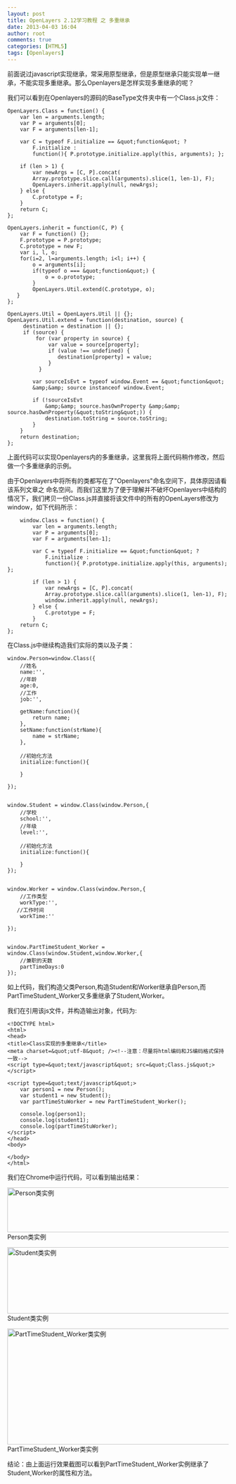 ```yaml
---
layout: post
title: OpenLayers 2.12学习教程 之 多重继承
date: 2013-04-03 16:04
author: root
comments: true
categories: [HTML5]
tags: [Openlayers]
---
```

前面说过javascript实现继承，常采用原型继承，但是原型继承只能实现单一继承，不能实现多重继承。那么Openlayers是怎样实现多重继承的呢？

我们可以看到在Openlayers的源码的BaseType文件夹中有一个Class.js文件：

```
OpenLayers.Class = function() {
    var len = arguments.length;
    var P = arguments[0];
    var F = arguments[len-1];

    var C = typeof F.initialize == &quot;function&quot; ?
        F.initialize :
        function(){ P.prototype.initialize.apply(this, arguments); };

    if (len > 1) {
        var newArgs = [C, P].concat(
        Array.prototype.slice.call(arguments).slice(1, len-1), F);
        OpenLayers.inherit.apply(null, newArgs);
    } else {
        C.prototype = F;
    }
    return C;
};

OpenLayers.inherit = function(C, P) {
    var F = function() {};
    F.prototype = P.prototype;
    C.prototype = new F;
    var i, l, o;
    for(i=2, l=arguments.length; i<l; i++) {
        o = arguments[i];
        if(typeof o === &quot;function&quot;) {
            o = o.prototype;
        }
        OpenLayers.Util.extend(C.prototype, o);
   }
};

OpenLayers.Util = OpenLayers.Util || {};
OpenLayers.Util.extend = function(destination, source) {
     destination = destination || {};
     if (source) {
         for (var property in source) {
             var value = source[property];
             if (value !== undefined) {
                destination[property] = value;
             }
          }

        var sourceIsEvt = typeof window.Event == &quot;function&quot;
        &amp;&amp; source instanceof window.Event;

        if (!sourceIsEvt
            &amp;&amp; source.hasOwnProperty &amp;&amp; source.hasOwnProperty(&quot;toString&quot;)) {
            destination.toString = source.toString;
        }
    }
    return destination;
};
```

上面代码可以实现Openlayers内的多重继承，这里我将上面代码稍作修改，然后做一个多重继承的示例。

由于Openlayers中将所有的类都写在了"Openlayers"命名空间下，具体原因请看该系列文章之 命名空间。而我们这里为了便于理解并不破坏Openlayers中结构的情况下，我们拷贝一份Class.js并直接将该文件中的所有的OpenLayers修改为window，如下代码所示：

```
    window.Class = function() {
        var len = arguments.length;
        var P = arguments[0];
        var F = arguments[len-1];

        var C = typeof F.initialize == &quot;function&quot; ?
            F.initialize :
            function(){ P.prototype.initialize.apply(this, arguments); };

        if (len > 1) {
            var newArgs = [C, P].concat(
            Array.prototype.slice.call(arguments).slice(1, len-1), F);
            window.inherit.apply(null, newArgs);
        } else {
            C.prototype = F;
        }
    return C;
};
```

在Class.js中继续构造我们实际的类以及子类：

```
window.Person=window.Class({
    //姓名
    name:'',
    //年龄
    age:0,
    //工作
    job:'',

    getName:function(){
        return name;
    },
    setName:function(strName){
        name = strName;
    },

    //初始化方法
    initialize:function(){

    }

});


window.Student = window.Class(window.Person,{
    //学校
    school:'',
    //年级
    level:'',

    //初始化方法
    initialize:function(){

    }
});


window.Worker = window.Class(window.Person,{
    //工作类型
    workType:'',
   //工作时间
    workTime:''

});


window.PartTimeStudent_Worker = window.Class(window.Student,window.Worker,{
    //兼职的天数
    partTimeDays:0
});
```
如上代码，我们构造父类Person,构造Student和Worker继承自Person,而PartTimeStudent_Worker又多重继承了Student,Worker。

我们在引用该js文件，并构造输出对象，代码为:

```
<!DOCTYPE html>
<html>
<head>
<title>Class实现的多重继承</title>
<meta charset=&quot;utf-8&quot; /><!--注意：尽量将html编码和JS编码格式保持一致-->
<script type=&quot;text/javascript&quot; src=&quot;Class.js&quot;></script>

<script type=&quot;text/javascript&quot;>
    var person1 = new Person();
    var student1 = new Student();
    var partTimeStuWorker = new PartTimeStudent_Worker();

    console.log(person1);
    console.log(student1);
    console.log(partTimeStuWorker);
</script>
</head>
<body>

</body>
</html>
```

我们在Chrome中运行代码，可以看到输出结果：

<a href="http://www.gisthink.com/blog/guoguogis/wp-content/uploads/2013/04/person.jpg"><img class="size-medium wp-image-523" alt="Person类实例" src="http://www.gisthink.com/blog/guoguogis/wp-content/uploads/2013/04/person-300x52.jpg" width="594" height="102" /></a> Person类实例

<a href="http://www.gisthink.com/blog/guoguogis/wp-content/uploads/2013/04/Student.jpg"><img class="size-medium wp-image-524" alt="Student类实例" src="http://www.gisthink.com/blog/guoguogis/wp-content/uploads/2013/04/Student-300x75.jpg" width="606" height="151" /></a> Student类实例

<a href="http://www.gisthink.com/blog/guoguogis/wp-content/uploads/2013/04/partTimeWorker.jpg"><img class="size-medium wp-image-525" alt="PartTimeStudent_Worker类实例" src="http://www.gisthink.com/blog/guoguogis/wp-content/uploads/2013/04/partTimeWorker-300x129.jpg" width="616" height="264" /></a> PartTimeStudent_Worker类实例

结论：由上面运行效果截图可以看到PartTimeStudent_Worker实例继承了Student,Worker的属性和方法。
